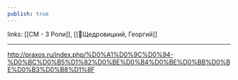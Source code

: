 ```yaml
---
publish: true
---
```

links: [[СМ - 3 Роли]], [[👤Щедровицкий, Георгий]]

---


http://praxos.ru/index.php/%D0%A1%D0%9C%D0%94-%D0%BC%D0%B5%D1%82%D0%BE%D0%B4%D0%BE%D0%BB%D0%BE%D0%B3%D0%B8%D1%8F